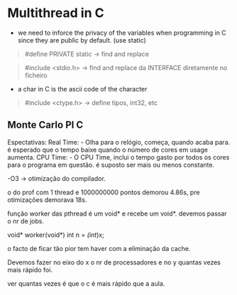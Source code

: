 # Multithread in C

- we need to inforce the privacy of the variables when programming in C since they are public by default. (use static)

> #define PRIVATE static -> find and replace

> #include <stdio.h> -> find and replace da INTERFACE diretamente no ficheiro

- a char in C is the ascii code of the character

> #include <ctype.h> -> define tipos, int32, etc

## Monte Carlo PI C

Espectativas:
Real Time: - Olha para o relógio, começa, quando acaba para. é esperado que o tempo baixe quando o número de cores em usage aumenta.
CPU Time: - O CPU Time, inclui o tempo gasto por todos os cores para o programa em questão. é suposto ser mais ou menos constante.

-O3 -> otimização do compilador.

o do prof com 1 thread e 1000000000 pontos demorou 4.86s, pre otimizações demorava 18s.

função worker das pthread é um void* e recebe um void*. devemos passar o nr de jobs.

void* worker(void*)
    int n = *(int*)x;

o facto de ficar tão pior tem haver com a eliminação da cache.

Devemos fazer no eixo do x o nr de processadores e no y quantas vezes mais rápido foi.

ver quantas vezes é que o c é mais rápido que a aula.